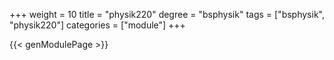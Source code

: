 +++
weight = 10
title = "physik220"
degree = "bsphysik"
tags = ["bsphysik", "physik220"]
categories = ["module"]
+++

{{< genModulePage >}}
